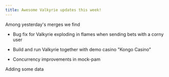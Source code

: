 ```yaml
---
title: Awesome Valkyrie updates this week! 
---
```


Among yesterday's merges we find

* Bug fix for Valkyrie exploding in flames when sending bets with a corny user

<!--truncate-->

* Build and run Valkyrie together with demo casino "Kongo Casino"

* Concurrency improvements in mock-pam

Adding some data